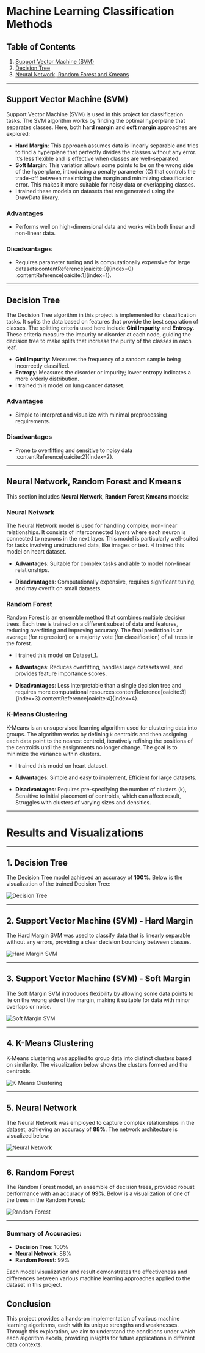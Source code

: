 # Machine Learning Classification Methods

## Table of Contents
1. [Support Vector Machine (SVM)](#support-vector-machine-svm)
2. [Decision Tree](#decision-tree)
3. [Neural Network, Random Forest and Kmeans](#neural-network--random-forest--Kmeans)

---

## Support Vector Machine (SVM)

Support Vector Machine (SVM) is used in this project for classification tasks. The SVM algorithm works by finding the optimal hyperplane that separates classes. Here, both **hard margin** and **soft margin** approaches are explored:

- **Hard Margin**: This approach assumes data is linearly separable and tries to find a hyperplane that perfectly divides the classes without any error. It’s less flexible and is effective when classes are well-separated.
- **Soft Margin**: This variation allows some points to be on the wrong side of the hyperplane, introducing a penalty parameter (C) that controls the trade-off between maximizing the margin and minimizing classification error. This makes it more suitable for noisy data or overlapping classes.
- I trained these models on datasets that are generated using the DrawData library.
### Advantages
- Performs well on high-dimensional data and works with both linear and non-linear data.
  
### Disadvantages
- Requires parameter tuning and is computationally expensive for large datasets&#8203;:contentReference[oaicite:0]{index=0}&#8203;:contentReference[oaicite:1]{index=1}.

---

## Decision Tree

The Decision Tree algorithm in this project is implemented for classification tasks. It splits the data based on features that provide the best separation of classes. The splitting criteria used here include **Gini Impurity** and **Entropy**. These criteria measure the impurity or disorder at each node, guiding the decision tree to make splits that increase the purity of the classes in each leaf.

- **Gini Impurity**: Measures the frequency of a random sample being incorrectly classified.
- **Entropy**: Measures the disorder or impurity; lower entropy indicates a more orderly distribution.
- I trained this model on lung cancer dataset.
### Advantages
- Simple to interpret and visualize with minimal preprocessing requirements.
  
### Disadvantages
- Prone to overfitting and sensitive to noisy data&#8203;:contentReference[oaicite:2]{index=2}.
  
---

## Neural Network, Random Forest and Kmeans

This section includes **Neural Network**, **Random Forest**,**Kmeans** models:

### Neural Network
The Neural Network model is used for handling complex, non-linear relationships. It consists of interconnected layers where each neuron is connected to neurons in the next layer. This model is particularly well-suited for tasks involving unstructured data, like images or text.
-I trained this model on heart dataset.
- **Advantages**: Suitable for complex tasks and able to model non-linear relationships.
  
- **Disadvantages**: Computationally expensive, requires significant tuning, and may overfit on small datasets.

### Random Forest
Random Forest is an ensemble method that combines multiple decision trees. Each tree is trained on a different subset of data and features, reducing overfitting and improving accuracy. The final prediction is an average (for regression) or a majority vote (for classification) of all trees in the forest.
- I trained this model on Dataset_1.
- **Advantages**: Reduces overfitting, handles large datasets well, and provides feature importance scores.
  
- **Disadvantages**: Less interpretable than a single decision tree and requires more computational resources&#8203;:contentReference[oaicite:3]{index=3}&#8203;:contentReference[oaicite:4]{index=4}.

### K-Means Clustering

K-Means is an unsupervised learning algorithm used for clustering data into groups. The algorithm works by defining `k` centroids and then assigning each data point to the nearest centroid, iteratively refining the positions of the centroids until the assignments no longer change. The goal is to minimize the variance within clusters.
- I trained this model on heart dataset.
- **Advantages**: Simple and easy to implement, Efficient for large datasets.

- **Disadvantages**: Requires pre-specifying the number of clusters (k), Sensitive to initial placement of centroids, which can affect result, Struggles with clusters of varying sizes and densities.

---
# Results and Visualizations
---

## 1. Decision Tree
The Decision Tree model achieved an accuracy of **100%**. Below is the visualization of the trained Decision Tree:

![Decision Tree](./Decision%20Tree.png)

---

## 2. Support Vector Machine (SVM) - Hard Margin
The Hard Margin SVM was used to classify data that is linearly separable without any errors, providing a clear decision boundary between classes.

![Hard Margin SVM](./Hard%20Margin.png)

---

## 3. Support Vector Machine (SVM) - Soft Margin
The Soft Margin SVM introduces flexibility by allowing some data points to lie on the wrong side of the margin, making it suitable for data with minor overlaps or noise.

![Soft Margin SVM](./Soft%20Margin.png)

---

## 4. K-Means Clustering
K-Means clustering was applied to group data into distinct clusters based on similarity. The visualization below shows the clusters formed and the centroids.

![K-Means Clustering](./Kmeans.png)

---

## 5. Neural Network
The Neural Network was employed to capture complex relationships in the dataset, achieving an accuracy of **88%**. The network architecture is visualized below:

![Neural Network](./Nueral%20Network.png)

---

## 6. Random Forest
The Random Forest model, an ensemble of decision trees, provided robust performance with an accuracy of **99%**. Below is a visualization of one of the trees in the Random Forest:

![Random Forest](./Random%20forest.png)

---

### Summary of Accuracies:
- **Decision Tree**: 100%
- **Neural Network**: 88%
- **Random Forest**: 99%

Each model visualization and result demonstrates the effectiveness and differences between various machine learning approaches applied to the dataset in this project.

## Conclusion

This project provides a hands-on implementation of various machine learning algorithms, each with its unique strengths and weaknesses. Through this exploration, we aim to understand the conditions under which each algorithm excels, providing insights for future applications in different data contexts.
